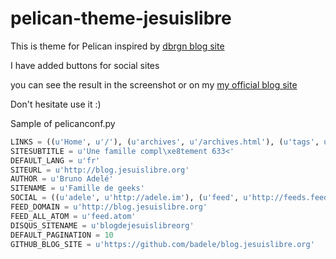 pelican-theme-jesuislibre
=========================


This is theme for Pelican inspired by [dbrgn blog site](http://blog.dbrgn.ch) 

I have added buttons for social sites

you can see the result in the screenshot or on my [my official blog site](http://blog.jesuislibre.org)

Don't hesitate use it :)

Sample of pelicanconf.py

```python
LINKS = ((u'Home', u'/'), (u'archives', u'/archives.html'), (u'tags', u'/tags.html'), (u'A propos', u'http://bruno.adele.im'))
SITESUBTITLE = u'Une famille compl\xe8tement 633<'
DEFAULT_LANG = u'fr'
SITEURL = u'http://blog.jesuislibre.org'
AUTHOR = u'Bruno Adelé'
SITENAME = u'Famille de geeks'
SOCIAL = ((u'adele', u'http://adele.im'), (u'feed', u'http://feeds.feedburner.com/FamilleDeGeek'), (u'twitter', u'http://twitter.com/jesuislibre.org'), (u'google+', u'https://plus.google.com/100723270029692582967'), (u'blog', u'http://blog.jesuislibre.org'), (u'facebook', u'http://www.facebook.com/bruno.adele'), (u'flickr', u'http://www.flickr.com/photos/b_adele'), (u'linkedin', u'http://fr.linkedin.com/in/brunoadele'))
FEED_DOMAIN = u'http://blog.jesuislibre.org'
FEED_ALL_ATOM = u'feed.atom'
DISQUS_SITENAME = u'blogdejesuislibreorg'
DEFAULT_PAGINATION = 10
GITHUB_BLOG_SITE = u'https://github.com/badele/blog.jesuislibre.org'
```

